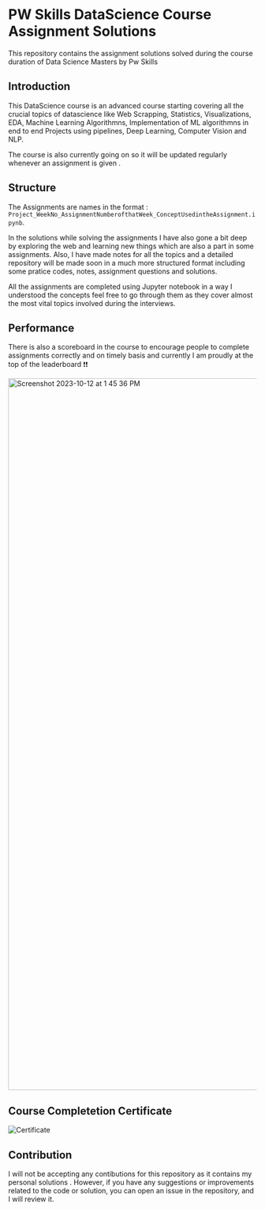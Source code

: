 # PW Skills DataScience Course Assignment Solutions 

This repository contains the assignment solutions solved during the course duration of Data Science Masters by Pw Skills

## Introduction

This DataScience course is  an advanced course starting covering all the crucial topics of datascience like Web Scrapping, Statistics, Visualizations, EDA, Machine Learning Algorithmns, Implementation of ML algorithmns in end to end Projects using pipelines, Deep Learning, Computer Vision and NLP.

The course is also currently going on so it will be updated regularly whenever an assignment is given .


## Structure

The Assignments are names in the format :  ``Project_WeekNo_AssignmentNumberofthatWeek_ConceptUsedintheAssignment.ipynb``.

In the solutions while solving the assignments I have also gone a bit deep by exploring the web and learning new things which are also a part in some assignments. Also, I have made notes for all the topics and a detailed repository will be made soon in a much more structured format including some pratice codes, notes, assignment questions and solutions.

All the assignments are completed using Jupyter notebook in a way I understood the concepts feel free to go through them as they cover almost the most vital topics involved during the interviews.


## Performance

There is also a scoreboard in the course to encourage people to complete assignments correctly and on timely basis and currently I am proudly at the top of the leaderboard ❗❗

<img width="1440" alt="Screenshot 2023-10-12 at 1 45 36 PM" src="https://github.com/rachitdani/PwSkills-DataScience-Assignments/assets/79761144/759b6aaa-b5f4-494d-92cf-2303cd726db9">

## Course Completetion Certificate

![Certificate](https://github.com/rachitdani/PwSkills-DataScience-Assignments/assets/79761144/74d9cb81-3415-4b3a-ad11-43c11425f746)



## Contribution

I will not be accepting any contibutions for this repository as it contains my personal solutions . However, if you have any suggestions or improvements related to the code or solution, you can open an issue in the repository, and I will review it.


